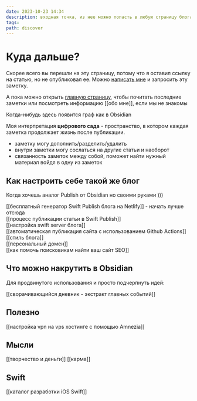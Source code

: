 ```yaml
---
date: 2023-10-23 14:34
description: входная точка, из нее можно попасть в любую страницу блога
tags: 
path: discover
---
```

# Куда дальше?

Скорее всего вы перешли на эту страницу, потому что я оставил ссылку на статью, но не опубликовал ее. 
Можно [написать мне](https://t.me/serg_popyvanov) и запросить эту заметку. 

А пока можно открыть [главную страницу](https://s.popyvanov.ru), чтобы почитать последние заметки или посмотреть информацию [[обо мне]], если мы не знакомы

Когда-нибудь здесь появится граф как в Obsidian

Моя интерпретация **цифрового сада** - пространство, в котором каждая заметка продолжает жизнь после публикации.
- заметку могу дополнить/разделить/удалить
- внутри заметки могу сослаться на другие статьи и наоборот
- связанность заметок между собой, поможет найти нужный материал войдя в одну из заметок
 
## Как настроить себе такой же блог
Когда хочешь аналог Publish от Obsidian но своими руками )))

[[бесплатный генератор Swift Publish блога на Netlify]] - начать лучше отсюда  
[[процесс публикации статьи в Swift Publish]]  
[[настройка swift server блога]]  
[[автоматическая публикация сайта с использованием Github Actions]]  
[[стиль блога]]  
[[персональный домен]]  
[[как помочь поисковикам найти ваш сайт SEO]]  

## Что можно накрутить в Obsidian
Для продвинутого использования и просто подчерпнуть идей:  

[[сворачивающийся дневник - экстракт главных событий]]
## Полезно

[[настройка vpn на vps хостинге с помощью Amnezia]]  

## Мысли
[[творчество и деньги]]
[[карма]]

## Swift
[[каталог разработки iOS Swift]]